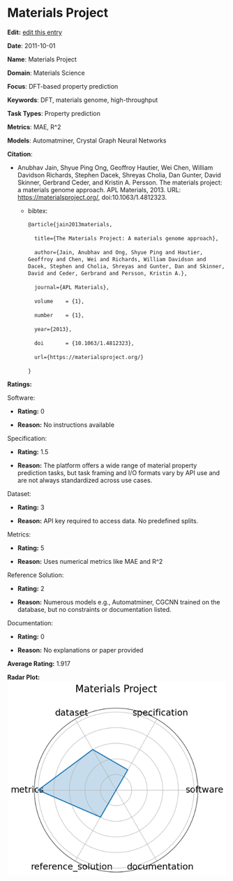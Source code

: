 # Materials Project


**Edit:** [edit this entry](https://github.com/mlcommons-science/benchmark/tree/main/source)


**Date**: 2011-10-01


**Name**: Materials Project


**Domain**: Materials Science


**Focus**: DFT-based property prediction


**Keywords**: DFT, materials genome, high-throughput


**Task Types**: Property prediction


**Metrics**: MAE, R^2


**Models**: Automatminer, Crystal Graph Neural Networks


**Citation**:


- Anubhav Jain, Shyue Ping Ong, Geoffroy Hautier, Wei Chen, William Davidson Richards, Stephen Dacek, Shreyas Cholia, Dan Gunter, David Skinner, Gerbrand Ceder, and Kristin A. Persson. The materials project: a materials genome approach. APL Materials, 2013. URL: https://materialsproject.org/, doi:10.1063/1.4812323.

  - bibtex:
      ```
      @article{jain2013materials,

        title={The Materials Project: A materials genome approach},

        author={Jain, Anubhav and Ong, Shyue Ping and Hautier, Geoffroy and Chen, Wei and Richards, William Davidson and Dacek, Stephen and Cholia, Shreyas and Gunter, Dan and Skinner, David and Ceder, Gerbrand and Persson, Kristin A.},

        journal={APL Materials},

        volume    = {1},

        number    = {1},

        year={2013},

        doi       = {10.1063/1.4812323},

        url={https://materialsproject.org/}

      }

      ```

**Ratings:**


Software:


  - **Rating:** 0


  - **Reason:** No instructions available 


Specification:


  - **Rating:** 1.5


  - **Reason:** The platform offers a wide range of material property prediction tasks, but task framing and I/O formats vary by API use and are not always standardized across use cases. 


Dataset:


  - **Rating:** 3


  - **Reason:** API key required to access data. No predefined splits. 


Metrics:


  - **Rating:** 5


  - **Reason:** Uses numerical metrics like MAE and R^2 


Reference Solution:


  - **Rating:** 2


  - **Reason:** Numerous models  e.g., Automatminer, CGCNN  trained on the database, but no constraints or documentation listed. 


Documentation:


  - **Rating:** 0


  - **Reason:** No explanations or paper provided 


**Average Rating:** 1.917


**Radar Plot:**
 ![Materials Project radar plot](../../tex/images/materials_project_radar.png)